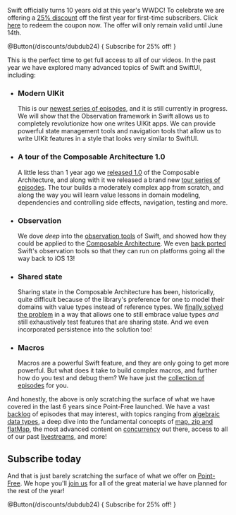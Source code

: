 Swift officially turns 10 years old at this year's WWDC! To celebrate we are offering a 
[25% discount](/discounts/dubdub24) off the first year for first-time subscribers. Click
[here](/discounts/dubdub24) to redeem the coupon now. The offer will only remain valid until June 
14th.

@Button(/discounts/dubdub24) {
  Subscribe for 25% off!
}

This is the perfect time to get full access to all of our videos. In the past year we have explored 
many advanced topics of Swift and SwiftUI, including:

* ### Modern UIKit

  This is our [newest series of episodes][modern-uikit-collection], and it is still currently in 
  progress. We will show that the Observation framework in Swift allows us to completely 
  revolutionize how one writes UIKit apps. We can provide powerful state management tools and 
  navigation tools that allow us to write UIKit features in a style that looks very similar to 
  SwiftUI.  

* ### A tour of the Composable Architecture 1.0

  A little less than 1 year ago we [released 1.0][tca-1.0-blog] of the Composable Architecture,
  and along with it we released a brand new [tour series of episodes][tour-tca-1.0]. The tour builds
  a moderately complex app from scratch, and along the way you will learn value lessons in domain
  modeling, dependencies and controlling side effects, navigation, testing and more.

* ### Observation

  We dove _deep_ into the [observation tools][observation-collection] of Swift, and showed how they 
  could be applied to the [Composable Architecture][observation-tca-collection]. We even 
  [back ported][perception-blog] Swift's observation tools so that they can run on platforms going
  all the way back to iOS 13!
  
* ### Shared state

  Sharing state in the Composable Architecture has been, historically, quite difficult because of
  the library's preference for one to model their domains with value types instead of reference
  types. We [finally solved the problem][sharing-state-collection] in a way that allows one to
  still embrace value types _and_ still exhaustively test features that are sharing state. And
  we even incorporated persistence into the solution too!
  
* ### Macros

  Macros are a powerful Swift feature, and they are only going to get more powerful. But what
  does it take to build complex macros, and further how do you test and debug them? We have 
  just the [collection of episodes][macros-collection] for you.

And honestly, the above is only scratching the surface of what we have covered in the last 6 years 
since Point-Free launched. We have a vast [backlog][collections] of episodes that may interest,
with topics ranging from [algebraic data types][adt-collection], a deep dive into the fundamental
concepts of [map, zip and flatMap][map-zip-flatmap], the most advanced content on 
[concurrency][concurrency-collection] out there, access to all of our past 
[livestreams][livestreams], and more!

[concurrency-collection]: /collections/concurrency
[livestreams]: /collections/livestreams
[map-zip-flatmap]: /collections/map-zip-flat-map
[adt-collection]: /collections/algebraic-data-types
[collections]: /collections
[tca-1.0-blog]: /blog/posts/112-composable-architecture-1-0
[modern-uikit-collection]: /collections/uikit
[sharing-state-collection]: /collections/composable-architecture/sharing-and-persisting-state
[observation-tca-collection]: /collections/composable-architecture/observable-architecture
[observation-collection]: /collections/swiftui/observation
[perception-blog]: /blog/posts/129-perception-a-back-port-of-observable
[tour-tca-1.0]: /collections/composable-architecture/composable-architecture-1-0
[macros-collection]: /collections/macros

<!--
## Livestream

We are also excited to announce that we will be holding a WWDC retrospective livestream. Tune in
on TODO at 9am PST / 4pm GMT to hear our thoughts on all of the WWDC announcements, ask us your
questions, and we will also have a very special announcement to make. Trust us… you do not want to
miss it!
-->

## Subscribe today

And that is just barely scratching the surface of what we offer on [Point-Free](/). We hope you'll 
[join us](/discounts/wwdc-2023) for all of the great material we have planned for the rest of the 
year!

@Button(/discounts/dubdub24) {
  Subscribe for 25% off!
}

